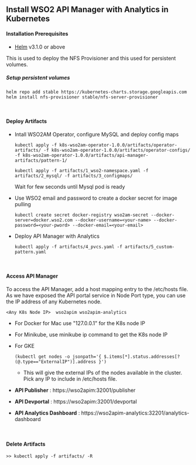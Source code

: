## Install WSO2 API Manager with Analytics in Kubernetes

#### Installation Prerequisites

* [Helm](https://helm.sh/docs/intro/install/) v3.1.0 or above

This is used to deploy the NFS Provisioner and this used for persistent volumes.

##### Setup persistent volumes

```
helm repo add stable https://kubernetes-charts.storage.googleapis.com
helm install nfs-provisioner stable/nfs-server-provisioner
```

<br>

#### Deploy Artifacts

- Intall WSO2AM Operator, configure MySQL and deploy config maps
    
    ```
    kubectl apply -f k8s-wso2am-operator-1.0.0/artifacts/operator-artifacts/ -f k8s-wso2am-operator-1.0.0/artifacts/operator-configs/ -f k8s-wso2am-operator-1.0.0/artifacts/api-manager-artifacts/pattern-1/
    
    kubectl apply -f artifacts/1_wso2-namespace.yaml -f artifacts/2_mysql/ -f artifacts/3_configmaps/
    ```
    Wait for few seconds until Mysql pod is ready

- Use WSO2 email and password to create a docker secret for image pulling

    ```
    kubectl create secret docker-registry wso2am-secret --docker-server=docker.wso2.com --docker-username=<your-name> --docker-password=<your-pword> --docker-email=<your-email>
    ```

- Deploy API Manager with Analytics

    ```
    kubectl apply -f artifacts/4_pvcs.yaml -f artifacts/5_custom-pattern.yaml
    ```

<br>

#### Access API Manager

To access the API Manager, add a host mapping entry to the /etc/hosts file. As we have exposed the API portal service in Node Port type, you can use the IP address of any Kubernetes node.

```
<Any K8s Node IP>  wso2apim wso2apim-analytics
```

- For Docker for Mac use "127.0.0.1" for the K8s node IP
- For Minikube, use minikube ip command to get the K8s node IP
- For GKE
    ```
    (kubectl get nodes -o jsonpath='{ $.items[*].status.addresses[?(@.type=="ExternalIP")].address }')
    ```
    - This will give the external IPs of the nodes available in the cluster. Pick any IP to include in /etc/hosts file.
  
- **API Publisher** : https://wso2apim:32001/publisher 
- **API Devportal** : https://wso2apim:32001/devportal 
- **API Analytics Dashboard**   : https://wso2apim-analytics:32201/analytics-dashboard 

<br>

#### Delete Artifacts

```
>> kubectl apply -f artifacts/ -R
```
